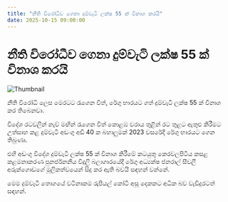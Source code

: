 ```yaml
---
title: "නීති විරෝධීව ගෙනා දුම්වැටි ලක්ෂ 55 ක් විනාශ කරයි"
date: 2025-10-15 09:00:00
---
```


# නීති විරෝධීව ගෙනා දුම්වැටි ලක්ෂ 55 ක් විනාශ කරයි

![Thumbnail](https://helakuru.sgp1.cdn.digitaloceanspaces.com/esana/images/lib/cigarette-arrest-nn.jpg)

නීති විරෝධී ලෙස මෙරටට රැගෙන විත්, රේගු භාරයට ගත් දුම්වැටි ලක්ෂ 55 ක් විනාශ කර තිබෙනවා.

විදේශ රටවලින් නැව් මඟින් රැගෙන විත් කොළඹ වරාය තුළින් රට තුළට ඇතුළු කිරීමට උත්සාහ කළ දුම්වැටි අඩංගු අඩි 40 ක බහාලුමක් 2023 වසරේදී රේගු භාරයට ගෙන තිබුණා.

එහි අඩංගු විදේශ දුම්වැටි ලක්ෂ 55 ක් විනාශ කිරීමේ කටයුතු කෙරවලපිටිය කසළ කළමනාකරණ පුනර්ජනනීය විදුලි බලාගාරයේදී රේගු අධ්‍යක්ෂ ජනරාල් සීවලී අරුක්ගොඩගේ මූලිකත්වයෙන් සිදු කර ඇති බවයි සඳහන් වන්නේ.

මෙම දුම්වැටි තොගයේ වටිනාකම රුපියල් කෝටි අසූ දෙකකට අධික බව වැඩිදුරටත් සඳහන්.

